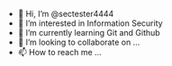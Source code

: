 - 👋 Hi, I’m @sectester4444
- 👀 I’m interested in Information Security
- 🌱 I’m currently learning Git and Github
- 💞️ I’m looking to collaborate on ...
- 📫 How to reach me ...

<!---
sectester4444/sectester4444 is a ✨ special ✨ repository because its `README.md` (this file) appears on your GitHub profile.
You can click the Preview link to take a look at your changes.
--->
